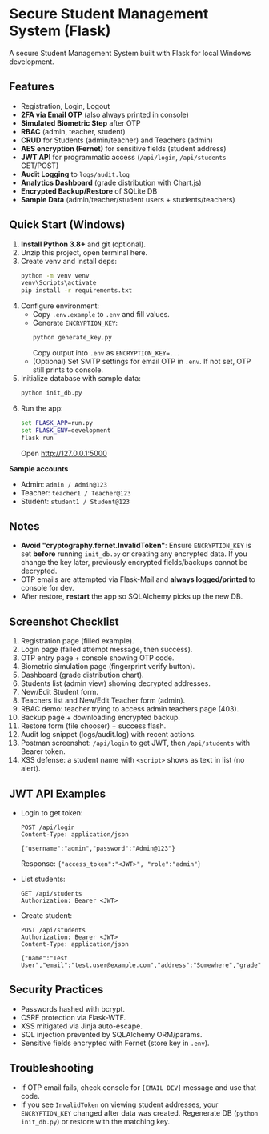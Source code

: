 # Secure Student Management System (Flask)

A secure Student Management System built with Flask for local Windows development.

## Features
- Registration, Login, Logout
- **2FA via Email OTP** (also always printed in console)
- **Simulated Biometric Step** after OTP
- **RBAC** (admin, teacher, student)
- **CRUD** for Students (admin/teacher) and Teachers (admin)
- **AES encryption (Fernet)** for sensitive fields (student address)
- **JWT API** for programmatic access (`/api/login`, `/api/students` GET/POST)
- **Audit Logging** to `logs/audit.log`
- **Analytics Dashboard** (grade distribution with Chart.js)
- **Encrypted Backup/Restore** of SQLite DB
- **Sample Data** (admin/teacher/student users + students/teachers)

## Quick Start (Windows)
1. **Install Python 3.8+** and git (optional).
2. Unzip this project, open terminal here.
3. Create venv and install deps:
   ```bat
   python -m venv venv
   venv\Scripts\activate
   pip install -r requirements.txt
   ```
4. Configure environment:
   - Copy `.env.example` to `.env` and fill values.
   - Generate `ENCRYPTION_KEY`:
     ```bat
     python generate_key.py
     ```
     Copy output into `.env` as `ENCRYPTION_KEY=...`
   - (Optional) Set SMTP settings for email OTP in `.env`. If not set, OTP still prints to console.
5. Initialize database with sample data:
   ```bat
   python init_db.py
   ```
6. Run the app:
   ```bat
   set FLASK_APP=run.py
   set FLASK_ENV=development
   flask run
   ```
   Open http://127.0.0.1:5000

**Sample accounts**
- Admin: `admin / Admin@123`
- Teacher: `teacher1 / Teacher@123`
- Student: `student1 / Student@123`

## Notes
- **Avoid "cryptography.fernet.InvalidToken"**: Ensure `ENCRYPTION_KEY` is set **before** running `init_db.py` or creating any encrypted data. If you change the key later, previously encrypted fields/backups cannot be decrypted.
- OTP emails are attempted via Flask-Mail and **always logged/printed** to console for dev.
- After restore, **restart** the app so SQLAlchemy picks up the new DB.

## Screenshot Checklist
1. Registration page (filled example).
2. Login page (failed attempt message, then success).
3. OTP entry page + console showing OTP code.
4. Biometric simulation page (fingerprint verify button).
5. Dashboard (grade distribution chart).
6. Students list (admin view) showing decrypted addresses.
7. New/Edit Student form.
8. Teachers list and New/Edit Teacher form (admin).
9. RBAC demo: teacher trying to access admin teachers page (403).
10. Backup page + downloading encrypted backup.
11. Restore form (file chooser) + success flash.
12. Audit log snippet (logs/audit.log) with recent actions.
13. Postman screenshot: `/api/login` to get JWT, then `/api/students` with Bearer token.
14. XSS defense: a student name with `<script>` shows as text in list (no alert).

## JWT API Examples
- Login to get token:
  ```http
  POST /api/login
  Content-Type: application/json

  {"username":"admin","password":"Admin@123"}
  ```
  Response: `{"access_token":"<JWT>", "role":"admin"}`

- List students:
  ```http
  GET /api/students
  Authorization: Bearer <JWT>
  ```

- Create student:
  ```http
  POST /api/students
  Authorization: Bearer <JWT>
  Content-Type: application/json

  {"name":"Test User","email":"test.user@example.com","address":"Somewhere","grade":"A"}
  ```

## Security Practices
- Passwords hashed with bcrypt.
- CSRF protection via Flask-WTF.
- XSS mitigated via Jinja auto-escape.
- SQL injection prevented by SQLAlchemy ORM/params.
- Sensitive fields encrypted with Fernet (store key in `.env`).

## Troubleshooting
- If OTP email fails, check console for `[EMAIL DEV]` message and use that code.
- If you see `InvalidToken` on viewing student addresses, your `ENCRYPTION_KEY` changed after data was created. Regenerate DB (`python init_db.py`) or restore with the matching key.
